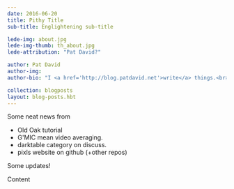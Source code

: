 ```yaml
---
date: 2016-06-20
title: Pithy Title
sub-title: Englightening sub-title

lede-img: about.jpg 
lede-img-thumb: th_about.jpg
lede-attribution: "Pat David?"

author: Pat David
author-img: 
author-bio: "I <a href='http://blog.patdavid.net'>write</a> things.<br>I <a href='http://www.flickr.com/photos/patdavid'>photograph</a> things.<br>Sometimes they <a href='https://pixls.us'>meet</a>."

collection: blogposts
layout: blog-posts.hbt
---
```


Some neat news from 

* Old Oak tutorial 
* G'MIC mean video averaging.
* darktable category on discuss.
* pixls website on github (+other repos)

Some updates!


<!-- more -->

Content
